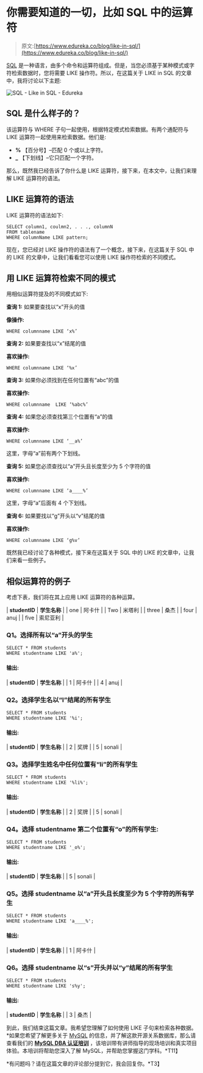 # 你需要知道的一切，比如 SQL 中的运算符

> 原文:[https://www.edureka.co/blog/like-in-sql/](https://www.edureka.co/blog/like-in-sql/)

[SQL](https://www.edureka.co/blog/sql-commands) 是一种语言，由多个命令和运算符组成。但是，当您必须基于某种模式或字符检索数据时，您将需要 LIKE 操作符。所以，在这篇关于 LIKE in SQL 的文章中，我将讨论以下主题:

![SQL - Like in SQL - Edureka](../Images/da752ce4512e8070f2ce0a64cdf669c5.png)

## **SQL 是什么样子的？**

该运算符与 WHERE 子句一起使用，根据特定模式检索数据。有两个通配符与 LIKE 运算符一起使用来检索数据。他们是:

*   **%** 【百分号】–匹配 0 个或以上字符。
*   **_** 【下划线】–它只匹配一个字符。

那么，既然我已经告诉了你什么是 LIKE 运算符，接下来，在本文中，让我们来理解 LIKE 运算符的语法。

## **LIKE 运算符的语法**

LIKE 运算符的语法如下:

```
SELECT column1, coulmn2, . . ., columnN
FROM tablename
WHERE columnName LIKE pattern;

```

现在，您已经对 LIKE 操作符的语法有了一个概念，接下来，在这篇关于 SQL 中的 LIKE 的文章中，让我们看看您可以使用 LIKE 操作符检索的不同模式。

## **用 LIKE 运算符检索不同的模式**

用相似运算符提及的不同模式如下:

**查询 1:** 如果要查找以“x”开头的值

**像操作:**

```
WHERE columnname LIKE ‘x%’

```

**查询 2:** 如果要查找以“x”结尾的值

**喜欢操作:**

```
WHERE columnname LIKE ‘%x’

```

**查询 3:** 如果你必须找到在任何位置有“abc”的值

**喜欢操作:**

```
WHERE columnname  LIKE ‘%abc%’

```

**查询 4:** 如果您必须查找第三个位置有“a”的值

**喜欢操作:**

```
WHERE columnname LIKE ‘__a%’

```

这里，字母“a”前有两个下划线。

**查询 5:** 如果您必须查找以“a”开头且长度至少为 5 个字符的值

**喜欢操作:**

```
WHERE columnname LIKE ‘a____%’

```

这里，字母“a”后面有 4 个下划线。

**查询 6:** 如果要找以“g”开头以“v”结尾的值

**喜欢操作:**

```
WHERE columnname LIKE ‘g%v’

```

既然我已经讨论了各种模式，接下来在这篇关于 SQL 中的 LIKE 的文章中，让我们来看一些例子。

## **相似运算符的例子**

考虑下表，我们将在其上应用 LIKE 运算符的各种运算。

| **studentID** | **学生名称** |
| one | 阿卡什 |
| Two | 米塔利 |
| three | 桑杰 |
| four | anuj |
| five | 索尼亚利 |

### **Q1。选择所有以“a”开头的学生**

```
SELECT * FROM students
WHERE studentname LIKE 'a%';

```

#### **输出:**

| **studentID** | **学生名称** |
| 1 | 阿卡什 |
| 4 | anuj |

### **Q2。选择学生名以“I”结尾的所有学生**

```
SELECT * FROM students
WHERE studentname LIKE '%i';

```

#### **输出:**

| **studentID** | **学生名称** |
| 2 | 奖牌 |
| 5 | sonali |

### **Q3。选择学生姓名中任何位置有“li”的所有学生**

```
SELECT * FROM students
WHERE studentname LIKE '%li%';

```

#### **输出:**

| **studentID** | **学生名称** |
| 2 | 奖牌 |
| 5 | sonali |

### **Q4。选择 studentname 第二个位置有“o”的所有学生:**

```
SELECT * FROM students
WHERE studentname LIKE '_o%';

```

#### **输出:**

| **studentID** | **学生名称** |
| 5 | sonali |

### **Q5。选择 studentname 以“a”开头且长度至少为 5 个字符的所有学生**

```
SELECT * FROM students
WHERE studentname LIKE 'a____%';

```

#### **输出:**

| **studentID** | **学生名称** |
| 1 | 阿卡什 |

### **Q6。选择 studentname 以“s”开头并以“y”结尾的所有学生**

```
SELECT * FROM students
WHERE studentname LIKE 's%y';

```

#### **输出:**

| **studentID** | **学生名称** |
| 3 | 桑杰 |

到此，我们结束这篇文章。我希望您理解了如何使用 LIKE 子句来检索各种数据。 *如果您希望了解更多关于 [MySQL](https://www.edureka.co/blog/what-is-mysql/) 的信息，并了解这款开源关系数据库，那么请查看我们的 **[MySQL DBA 认证培训](https://www.edureka.co/mysql-dba)** ，该培训带有讲师指导的现场培训和真实项目体验。本培训将帮助您深入了解 MySQL，并帮助您掌握这门学科。*T11】

*有问题吗？请在这篇文章的评论部分提到它，我会回复你。*T3】